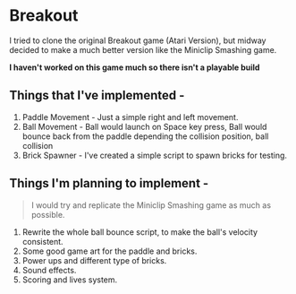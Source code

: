 # Breakout
I tried to clone the original Breakout game (Atari Version), but midway decided to make a much better version like the Miniclip Smashing game.

**I haven't worked on this game much so there isn't a playable build**

## Things that I've implemented -
1. Paddle Movement - Just a simple right and left movement.
2. Ball Movement - Ball would launch on Space key press, Ball would bounce back from the paddle depending the collision position, ball collision 
3. Brick Spawner - I've created a simple script to spawn bricks for testing.

## Things I'm planning to implement -

> I would try and replicate the Miniclip Smashing game as much as possible.

1. Rewrite the whole ball bounce script, to make the ball's velocity consistent.
2. Some good game art for the paddle and bricks.
3. Power ups and different type of bricks.
4. Sound effects.
5. Scoring and lives system.